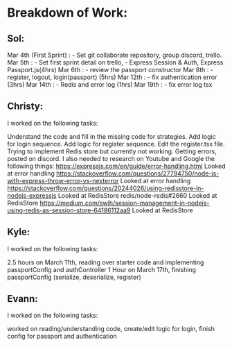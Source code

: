 # Breakdown of Work:

## Sol:

Mar 4th (First Sprint) : - Set git collaborate repository, group discord, trello.
Mar 5th : - Set first sprint detail on trello, - Express Session & Auth, Express Passport.js(4hrs)
Mar 6th : - review the passport constructor
Mar 8th : - register, logout, login(passport) (5hrs)
Mar 12th : - fix authentication error (3hrs)
Mar 14th : - Redis and error log (1hrs)
Mar 19th : - fix error log tsx

## Christy:

I worked on the following tasks:

Understand the code and fill in the missing code for strategies.
Add logic for login sequence.
Add logic for register sequence. Edit the register.tsx file.
Trying to implement Redis store but currently not working. Getting errors, posted on discord. I also needed to research on Youtube and Google the following things:
https://expressjs.com/en/guide/error-handling.html Looked at error handling https://stackoverflow.com/questions/27794750/node-js-with-express-throw-error-vs-nexterror Looked at error handling https://stackoverflow.com/questions/20244026/using-redisstore-in-nodejs-expressjs Looked at RedisStore redis/node-redis#2660 Looked at RedisStore https://medium.com/swlh/session-management-in-nodejs-using-redis-as-session-store-64186112aa9 Looked at RedisStore

## Kyle:

I worked on the following tasks:

2.5 hours on March 11th, reading over starter code and implementing passportConfig and authController
1 Hour on March 17th, finishing passportConfig (serialize, deserialize, register)

## Evann:

I worked on the following tasks:

worked on reading/understanding code, create/edit logic for login, finish config for passport and authentication
